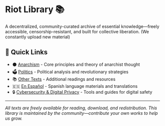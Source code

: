 # Riot Library 📚 
A decentralized, community-curated archive of essential knowledge—freely accessible, censorship-resistant, and built for collective liberation.
(We constantly upload new material)

## 🚀 Quick Links

- ⚫ [Anarchism](anarchism.md) - Core principles and theory of anarchist thought
- 🗳️ [Politics](politics.md) - Political analysis and revolutionary strategies  
- 📚 [Other Texts](other-texts.md) - Additional readings and resources
- 🇪🇸 [En Español](espanol.md) - Spanish language materials and translations
- 🔒 [Cybersecurity & Digital Privacy](cybersecurity.md) - Tools and guides for digital safety

---

*All texts are freely available for reading, download, and redistribution. This library is maintained by the community—contribute your own works to help us grow.*
